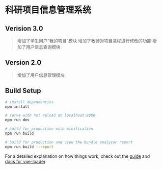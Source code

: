 # 科研项目信息管理系统

## Verision 3.0
 > 增加了学生用户“我的项目”模块
 > 增加了教师对项目进程进行修改的功能
 > 增加了用户信息查询模块

## Version 2.0 
 >增加了用户信息管理模块

## Build Setup

``` bash
# install dependencies
npm install

# serve with hot reload at localhost:8080
npm run dev

# build for production with minification
npm run build

# build for production and view the bundle analyzer report
npm run build --report
```

For a detailed explanation on how things work, check out the [guide](http://vuejs-templates.github.io/webpack/) and [docs for vue-loader](http://vuejs.github.io/vue-loader).

